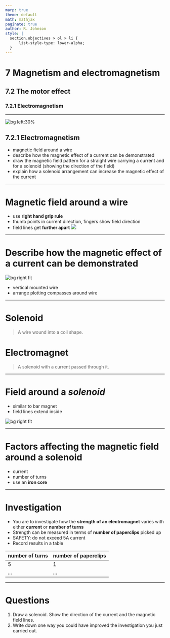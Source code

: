 ```yaml
---
marp: true
theme: default
math: mathjax
paginate: true
author: R. Johnson
style: |
  section.objectives > ol > li {
      list-style-type: lower-alpha;
  }
---
```


# 7 Magnetism and electromagnetism
## 7.2 The motor effect
### 7.2.1 Electromagnetism

---

<!-- _class: objectives -->

![bg left:30%](https://images.unsplash.com/photo-1492962827063-e5ea0d8c01f5?ixlib=rb-4.0.3&ixid=MnwxMjA3fDB8MHxwaG90by1wYWdlfHx8fGVufDB8fHx8&auto=format&fit=crop&w=2121&q=80)

## 7.2.1 Electromagnetism

- magnetic field around a wire
- describe how the magnetic effect of a current can be demonstrated
- draw the magnetic field pattern for a straight wire carrying a current and for a solenoid (showing the direction of the field)
- explain how a solenoid arrangement can increase the magnetic effect of the current

---

# Magnetic field around a wire

- use **right hand grip rule**
- thumb points in current direction, fingers show field direction
- field lines get **further apart** 
![](https://pressbooks.online.ucf.edu/app/uploads/sites/372/2021/04/CNX_UPhysics_29_02_Bsketch.jpg)

---

# Describe how the magnetic effect of a current can be demonstrated

![bg right fit](https://www.exploratorium.edu/sites/default/files/CirclesMagnetism_DSC_9336_H1.jpg)

- vertical mounted wire
- arrange plotting compasses around wire

---

# Solenoid
> A wire wound into a coil shape.

# Electromagnet
> A solenoid with a current passed through it.

---

# Field around a _solenoid_

- similar to bar magnet
- field lines extend inside

![bg right fit](https://tikz.net/files/magnetic_field_solenoid-002.png)

---

# Factors affecting the magnetic field around a solenoid

* current
* number of turns
* use an **iron core**

---

# Investigation

- You are to investigate how the **strength of an electromagnet** varies with either **current** or **number of turns**
- Strength can be measured in terms of **number of paperclips** picked up
- SAFETY: do not exceed 5A current
- Record results in a table

number of turns | number of paperclips
--- | ---
5 | 1
... | ...

---

# Questions

1. Draw a solenoid. Show the direction of the current and the magnetic field lines.
2. Write down one way you could have improved the investigation you just carried out.